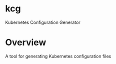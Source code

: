 # kcg
Kubernetes Configuration Generator

# Overview
A tool for generating Kubernetes configuration files

